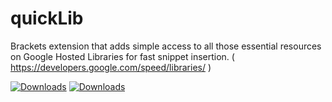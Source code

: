 quickLib 
==========

 Brackets extension that adds simple access to all those essential resources on Google Hosted Libraries for fast snippet insertion.
 ( https://developers.google.com/speed/libraries/ )

[![Downloads](https://badges.ml/brackets-quicklib/total.svg)](https://brackets-extension-badges.github.io#brackets-quicklib)      [![Downloads](https://badges.ml/brackets-quicklib/last-version.svg)](https://brackets-extension-badges.github.io#brackets-quicklib)
